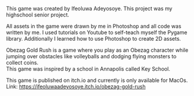 This game was created by Ifeoluwa Adeyosoye. 
This project was my highschool senior project. 

All assets in the game were drawn by me in Photoshop and all code was written by me. 
I used tutorials on Youtube to self-teach myself the Pygame library. 
Additionally I learned how to use Photoshop to create 2D assets. 

Obezag Gold Rush is a game where you play as an Obezag character while jumping over obstacles like volleyballs and dodging flying monsters to collect coins.  
This game was inspired by a school in Annapolis called Key School. 

This game is published on itch.io and currently is only available for MacOs. 
Link: https://ifeoluwaadeyosoye.itch.io/obezag-gold-rush



